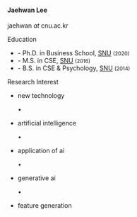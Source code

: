 <h4>Jaehwan Lee</h4>

<i class="fa-regular fa-envelope"></i> jaehwan <i>at</i> cnu.ac.kr

<p class="font-weight-bold mb-1">Education</p>
<ul class="list-unstyled">
  <li><span class="font-weight-bolder">- Ph.D.</span> in Business School, <a href="https://en.snu.ac.kr/">SNU</a> <small>(2020)</small></li>
  <li><span class="font-weight-bolder">- M.S.</span> in CSE, <a href="https://en.snu.ac.kr/">SNU</a> <small>(2016)</small></li>
  <li><span class="font-weight-bolder">- B.S.</span> in CSE & Psychology, <a href="https://en.snu.ac.kr/">SNU</a> <small>(2014)</small></li>
</ul>

<p class="font-weight-bold mb-1">Research Interest</p>
<ul class="list-group list-group-horizontal list-unstyled">
  <li><i class="fa-regular fa-hashtag text-muted"></i> new technology</li>
  <p class="px-1">•</p>
  <li><i class="fa-regular fa-hashtag text-muted"></i> artificial intelligence</li>
  <p class="px-1">•</p>
  <li><i class="fa-regular fa-hashtag text-muted"></i> application of ai</li>
  <p class="px-1">•</p>
  <li><i class="fa-regular fa-hashtag text-muted"></i> generative ai</li>
  <p class="px-1">•</p>
  <li><i class="fa-regular fa-hashtag text-muted"></i> feature generation</li>
</ul>
